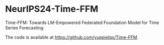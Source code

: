 # NeurIPS24-Time-FFM
Time-FFM: Towards LM-Empowered Federated Foundation Model for Time Series Forecasting

The code is available at https://github.com/yuppielqx/Time-FFM.
